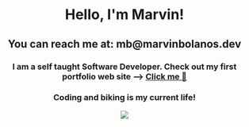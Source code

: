 <h1 align="center">Hello, I'm Marvin!</h1>
<h2 align="center">You can reach me at: mb@marvinbolanos.dev
</h2>

<h3 align="center">I am a self taught Software Developer. Check out my first portfolio web site --> <a href="https://marvinbolanos.dev/">Click me 😬</a>
</h3>

<h3 align="center">Coding and biking is my current life!</h3>
<p align="center">
   <img src="https://media.giphy.com/media/LmNwrBhejkK9EFP504/giphy.gif"  />
</p>


<br/>


